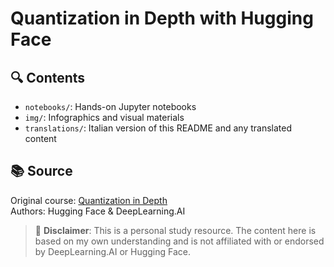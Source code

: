 # Quantization in Depth with Hugging Face

## 🔍 Contents

- `notebooks/`: Hands-on Jupyter notebooks  
- `img/`: Infographics and visual materials  
- `translations/`: Italian version of this README and any translated content  

## 📚 Source

Original course: [Quantization in Depth](https://www.deeplearning.ai/short-courses/quantization-in-depth/)  
Authors: Hugging Face & DeepLearning.AI

> 🚨 **Disclaimer**: This is a personal study resource. The content here is based on my own understanding and is not affiliated with or endorsed by DeepLearning.AI or Hugging Face.
